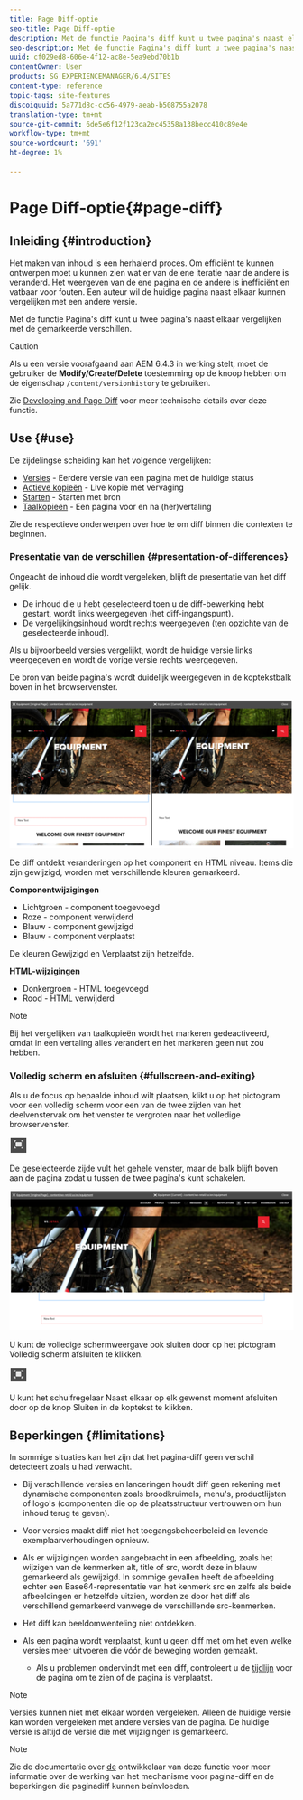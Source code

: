 ```yaml
---
title: Page Diff-optie
seo-title: Page Diff-optie
description: Met de functie Pagina's diff kunt u twee pagina's naast elkaar vergelijken met de gemarkeerde verschillen.
seo-description: Met de functie Pagina's diff kunt u twee pagina's naast elkaar vergelijken met de gemarkeerde verschillen.
uuid: cf029ed8-606e-4f12-ac8e-5ea9ebd70b1b
contentOwner: User
products: SG_EXPERIENCEMANAGER/6.4/SITES
content-type: reference
topic-tags: site-features
discoiquuid: 5a771d8c-cc56-4979-aeab-b508755a2078
translation-type: tm+mt
source-git-commit: 6de5e6f12f123ca2ec45358a138becc410c89e4e
workflow-type: tm+mt
source-wordcount: '691'
ht-degree: 1%

---
```



# Page Diff-optie{#page-diff}

## Inleiding {#introduction}

Het maken van inhoud is een herhalend proces. Om efficiënt te kunnen ontwerpen moet u kunnen zien wat er van de ene iteratie naar de andere is veranderd. Het weergeven van de ene pagina en de andere is inefficiënt en vatbaar voor fouten. Een auteur wil de huidige pagina naast elkaar kunnen vergelijken met een andere versie.

Met de functie Pagina&#39;s diff kunt u twee pagina&#39;s naast elkaar vergelijken met de gemarkeerde verschillen.

>[!CAUTION]
>
>Als u een versie voorafgaand aan AEM 6.4.3 in werking stelt, moet de gebruiker de **Modify/Create/Delete** toestemming op de knoop hebben om de eigenschap `/content/versionhistory` te gebruiken.
>
>Zie [Developing and Page Diff](/help/sites-developing/pagediff.md#operation-details) voor meer technische details over deze functie.

## Use {#use}

De zijdelingse scheiding kan het volgende vergelijken:

* [Versies](/help/sites-authoring/working-with-page-versions.md#comparing-a-version-with-current-page) - Eerdere versie van een pagina met de huidige status
* [Actieve kopieën](/help/sites-administering/msm-livecopy.md#comparing-a-live-copy-page-with-a-blueprint-page) - Live kopie met vervaging
* [Starten](/help/sites-authoring/launches-editing.md#comparing-a-launch-page-to-its-source-page) - Starten met bron
* [Taalkopieën](/help/sites-administering/tc-manage.md#comparing-language-copies) - Een pagina voor en na (her)vertaling

Zie de respectieve onderwerpen over hoe te om diff binnen die contexten te beginnen.

### Presentatie van de verschillen {#presentation-of-differences}

Ongeacht de inhoud die wordt vergeleken, blijft de presentatie van het diff gelijk.

* De inhoud die u hebt geselecteerd toen u de diff-bewerking hebt gestart, wordt links weergegeven (het diff-ingangspunt).
* De vergelijkingsinhoud wordt rechts weergegeven (ten opzichte van de geselecteerde inhoud).

Als u bijvoorbeeld versies vergelijkt, wordt de huidige versie links weergegeven en wordt de vorige versie rechts weergegeven.

De bron van beide pagina&#39;s wordt duidelijk weergegeven in de koptekstbalk boven in het browservenster.

![chlimage_1-355](assets/chlimage_1-355.png)

De diff ontdekt veranderingen op het component en HTML niveau. Items die zijn gewijzigd, worden met verschillende kleuren gemarkeerd.

**Componentwijzigingen**

* Lichtgroen - component toegevoegd
* Roze - component verwijderd
* Blauw - component gewijzigd
* Blauw - component verplaatst

De kleuren Gewijzigd en Verplaatst zijn hetzelfde.

**HTML-wijzigingen**

* Donkergroen - HTML toegevoegd
* Rood - HTML verwijderd

>[!NOTE]
>
>Bij het vergelijken van taalkopieën wordt het markeren gedeactiveerd, omdat in een vertaling alles verandert en het markeren geen nut zou hebben.

### Volledig scherm en afsluiten {#fullscreen-and-exiting}

Als u de focus op bepaalde inhoud wilt plaatsen, klikt u op het pictogram voor een volledig scherm voor een van de twee zijden van het deelvenstervak om het venster te vergroten naar het volledige browservenster.

![](do-not-localize/chlimage_1-24.png)

De geselecteerde zijde vult het gehele venster, maar de balk blijft boven aan de pagina zodat u tussen de twee pagina&#39;s kunt schakelen.

![chlimage_1-356](assets/chlimage_1-356.png)

U kunt de volledige schermweergave ook sluiten door op het pictogram Volledig scherm afsluiten te klikken.

![](do-not-localize/chlimage_1-25.png)

U kunt het schuifregelaar Naast elkaar op elk gewenst moment afsluiten door op de knop Sluiten in de koptekst te klikken.

## Beperkingen {#limitations}

In sommige situaties kan het zijn dat het pagina-diff geen verschil detecteert zoals u had verwacht.

* Bij verschillende versies en lanceringen houdt diff geen rekening met dynamische componenten zoals broodkruimels, menu&#39;s, productlijsten of logo&#39;s (componenten die op de plaatsstructuur vertrouwen om hun inhoud terug te geven).
* Voor versies maakt diff niet het toegangsbeheerbeleid en levende exemplaarverhoudingen opnieuw.
* Als er wijzigingen worden aangebracht in een afbeelding, zoals het wijzigen van de kenmerken alt, title of src, wordt deze in blauw gemarkeerd als gewijzigd. In sommige gevallen heeft de afbeelding echter een Base64-representatie van het kenmerk src en zelfs als beide afbeeldingen er hetzelfde uitzien, worden ze door het diff als verschillend gemarkeerd vanwege de verschillende src-kenmerken.
* Het diff kan beeldomwenteling niet ontdekken.
* Als een pagina wordt verplaatst, kunt u geen diff met om het even welke versies meer uitvoeren die vóór de beweging worden gemaakt.

   * Als u problemen ondervindt met een diff, controleert u de [tijdlijn](/help/sites-authoring/basic-handling.md#timeline) voor de pagina om te zien of de pagina is verplaatst.

>[!NOTE]
>
>Versies kunnen niet met elkaar worden vergeleken. Alleen de huidige versie kan worden vergeleken met andere versies van de pagina. De huidige versie is altijd de versie die met wijzigingen is gemarkeerd.

>[!NOTE]
>
>Zie de documentatie over [de](/help/sites-developing/pagediff.md) ontwikkelaar van deze functie voor meer informatie over de werking van het mechanisme voor pagina-diff en de beperkingen die paginadiff kunnen beïnvloeden.

